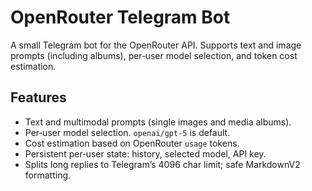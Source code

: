 # OpenRouter Telegram Bot

A small Telegram bot for the OpenRouter API. Supports text and image prompts (including albums), per‑user model selection, and token cost estimation.

## Features
- Text and multimodal prompts (single images and media albums).
- Per‑user model selection. `openai/gpt-5` is default.
- Cost estimation based on OpenRouter `usage` tokens.
- Persistent per‑user state: history, selected model, API key.
- Splits long replies to Telegram’s 4096 char limit; safe MarkdownV2 formatting.
